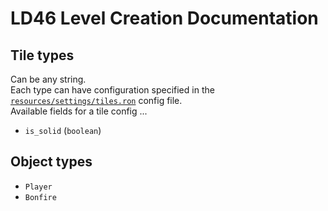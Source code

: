 # LD46 Level Creation Documentation
## Tile types
Can be any string.  
Each type can have configuration specified in the  
[`resources/settings/tiles.ron`] config file.  
Available fields for a tile config ...
- `is_solid` (`boolean`)

## Object types
- `Player`
- `Bonfire`

[`resources/settings/tiles.ron`]: https://github.com/Noah2610/LD46/blob/master/resources/settings/tiles.ron
